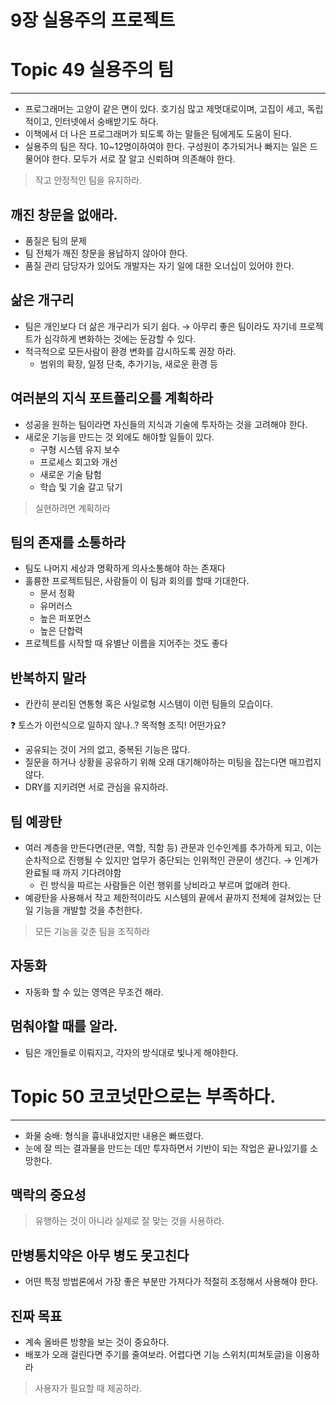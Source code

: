 # 9장 실용주의 프로젝트

# Topic 49 실용주의 팀

---

- 프로그래머는 고양이 같은 면이 있다. 호기심 많고 제멋대로이며, 고집이 세고, 독립적이고, 인터넷에서 숭배받기도 하다.
- 이책에서 더 나은 프로그래머가 되도록 하는 말들은 팀에게도 도움이 된다.
- 실용주의 팀은 작다. 10~12명이하여야 한다. 구성원이 추가되거나 빠지는 일은 드물어야 한다. 모두가 서로 잘 알고 신뢰하며 의존해야 한다.

> 작고 안정적인 팀을 유지하라.
> 

## 깨진 창문을 없애라.

- 품질은 팀의 문제
- 팀 전체가 깨진 창문을 용납하지 않아야 한다.
- 품질 관리 담당자가 있어도 개발자는 자기 일에 대한 오너십이 있어야 한다.

## 삶은 개구리

- 팀은 개인보다 더 삶은 개구리가 되기 쉽다. → 아무리 좋은 팀이라도 자기네 프로젝트가 심각하게 변화하는 것에는 둔감할 수 있다.
- 적극적으로 모든사람이 환경 변화를 감시하도록 권장 하라.
    - 범위의 확장, 일정 단축, 추가기능, 새로운 환경 등

## 여러분의 지식 포트폴리오를 계획하라

- 성공을 원하는 팀이라면 자신들의 지식과 기술에 투자하는 것을 고려해야 한다.
- 새로운 기능을 만드는 것 외에도 해야할 일들이 있다.
    - 구형 시스템 유지 보수
    - 프로세스 회고와 개선
    - 새로운 기술 탐험
    - 학습 및 기술 갈고 닦기

> 실현하려면 계획하라
> 

## 팀의 존재를 소통하라

- 팀도 나머지 세상과 명확하게 의사소통해야 하는 존재다
- 훌륭한 프로젝트팀은, 사람들이 이 팀과 회의를 할때 기대한다.
    - 문서 정확
    - 유머러스
    - 높은 퍼포먼스
    - 높은 단합력
- 프로젝트를 시작할 때 유별난 이름을 지어주는 것도 좋다

## 반복하지 말라

- 칸칸히 분리된 연통형 혹은 사일로형 시스템이 이런 팀들의 모습이다.

<aside>
❓ 토스가 이런식으로 일하지 않나..? 목적형 조직! 어떤가요?

</aside>

- 공유되는 것이 거의 없고, 중복된 기능은 많다.
- 질문을 하거나 상황을 공유하기 위해 오래 대기해야하는 미팅을 잡는다면 매끄럽지 않다.
- DRY를 지키려면 서로 관심을 유지하라.

## 팀 예광탄

- 여러 계층을 만든다면(관문, 역할, 직함 등) 관문과 인수인계를 추가하게 되고, 이는 순차적으로 진행될 수 있지만 업무가 중단되는 인위적인 관문이 생긴다. → 인계가 완료될 때 까지 기다려야함
    - 린 방식을 따르는 사람들은 이런 행위를 낭비라고 부르며 없애려 한다.
- 예광탄을 사용해서 작고 제한적이라도 시스템의 끝에서 끝까지 전체에 걸쳐있는 단일 기능을 개발할 것을 추천한다.

> 모든 기능을 갖춘 팀을 조직하라
> 

## 자동화

- 자동화 할 수 있는 영역은 무조건 해라.

## 멈춰야할 때를 알라.

- 팀은 개인들로 이뤄지고, 각자의 방식대로 빛나게 해야한다.

# Topic 50 코코넛만으로는 부족하다.

---

- 화물 숭배: 형식을 흉내내었지만 내용은 빠뜨렸다.
- 눈에 잘 띄는 결과물을 만드는 데만 투자하면서 기반이 되는 작업은 끝나있기를 소망한다.

## 맥락의 중요성

> 유행하는 것이 아니라 실제로 잘 맞는 것을 사용하라.
> 

## 만병통치약은 아무 병도 못고친다

- 어떤 특정 방법론에서 가장 좋은 부분만 가져다가 적절히 조정해서 사용해야 한다.

## 진짜 목표

- 계속 올바른 방향을 보는 것이 중요하다.
- 배포가 오래 걸린다면 주기를 줄여보라. 어렵다면 기능 스위치(피쳐토글)을 이용하라

> 사용자가 필요할 때 제공하라.
>